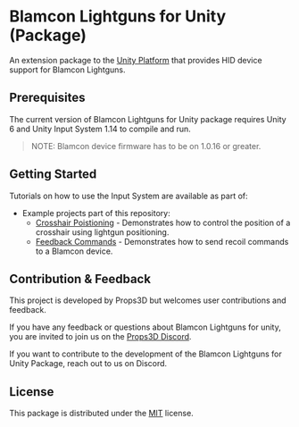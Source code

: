 # Blamcon Lightguns for Unity (Package)

An extension package to the [Unity Platform](https://unity.com/products/unity-platform) that provides HID device support for Blamcon Lightguns.

## Prerequisites

The current version of Blamcon Lightguns for Unity package requires Unity 6 and Unity Input System 1.14 to compile and run.

> NOTE: Blamcon device firmware has to be on 1.0.16 or greater.

## Getting Started

Tutorials on how to use the Input System are available as part of:
- Example projects part of this repository:
    - [Crosshair Poistioning](Samples~/LightgunCrosshair) - Demonstrates how to control the position of a crosshair using lightgun positioning.
    - [Feedback Commands](Samples~/LightgunRecoilCommand) - Demonstrates how to send recoil commands to a Blamcon device.

## Contribution & Feedback
This project is developed by Props3D but welcomes user contributions and feedback.

If you have any feedback or questions about Blamcon Lightguns for unity, you are invited to join us on the [Props3D Discord](https://discord.gg/UTzjDgZ9uP).

If you want to contribute to the development of the Blamcon Lightguns for Unity Package, reach out to us on Discord.

## License

This package is distributed under the [MIT](LICENSE.md) license.